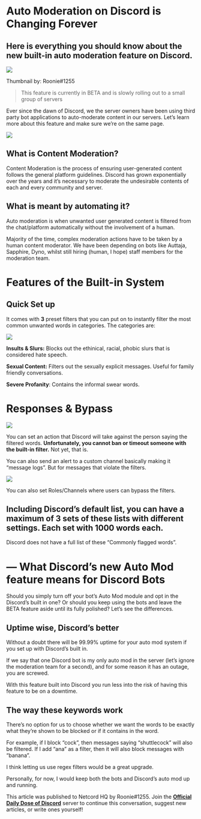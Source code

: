 Auto Moderation on Discord is Changing Forever
==============================================

Here is everything you should know about the new built-in auto moderation feature on Discord.
---------------------------------------------------------------------------------------------

![](https://miro.medium.com/max/1400/1*0fUNzMmzh0hf-9TPcHxW9g.png)

Thumbnail by: Roonie#1255

> This feature is currently in BETA and is slowly rolling out to a small group of servers

Ever since the dawn of Discord, we the server owners have been using third party bot applications to auto-moderate content in our servers. Let’s learn more about this feature and make sure we’re on the same page.

![](https://miro.medium.com/max/1400/1*HTm1q_PnTTt_0bzILqZ4ww.png)

What is Content Moderation?
---------------------------

Content Moderation is the process of ensuring user-generated content follows the general platform guidelines. Discord has grown exponentially over the years and it’s necessary to moderate the undesirable contents of each and every community and server.

What is meant by automating it?
-------------------------------

Auto moderation is when unwanted user generated content is filtered from the chat/platform automatically without the involvement of a human.

Majority of the time, complex moderation actions have to be taken by a human content moderator. We have been depending on bots like Auttaja, Sapphire, Dyno, whilst still hiring (human, I hope) staff members for the moderation team.

Features of the Built-in System
===============================

Quick Set up
------------

It comes with **3** preset filters that you can put on to instantly filter the most common unwanted words in categories. The categories are:

![](https://miro.medium.com/max/1400/1*nuqiien_lf04MjoSalArgg.png)

**Insults & Slurs:** Blocks out the ethinical, racial, phobic slurs that is considered hate speech.

**Sexual Content:** Filters out the sexually explicit messages. Useful for family friendly conversations.

**Severe Profanity**: Contains the informal swear words.

Responses & Bypass
==================

![](https://miro.medium.com/max/1400/1*lIca_-yNWIEQS4hn2Gxqsw.png)

You can set an action that Discord will take against the person saying the filtered words. **Unfortunately, you cannot ban or timeout someone with the built-in filter.** Not yet, that is.

You can also send an alert to a custom channel basically making it “message logs”. But for messages that violate the filters.

![](https://miro.medium.com/max/1400/1*vl7KBCixv3W3iQ545LK-8A.png)

You can also set Roles/Channels where users can bypass the filters.

Including Discord’s default list, you can have a maximum of 3 sets of these lists with different settings. Each set with 1000 words each.
-----------------------------------------------------------------------------------------------------------------------------------------

Discord does not have a full list of these “Commonly flagged words”.

— What Discord’s new Auto Mod feature means for Discord Bots
============================================================

Should you simply turn off your bot’s Auto Mod module and opt in the Discord’s built in one? Or should you keep using the bots and leave the BETA feature aside until its fully polished? Let’s see the differences.

Uptime wise, Discord’s better
-----------------------------

Without a doubt there will be 99.99% uptime for your auto mod system if you set up with Discord’s built in.

If we say that one Discord bot is my only auto mod in the server (let’s ignore the moderation team for a second), and for some reason it has an outage, you are screwed.

With this feature built into Discord you run less into the risk of having this feature to be on a downtime.

The way these keywords work
---------------------------

There’s no option for us to choose whether we want the words to be exactly what they’re shown to be blocked or if it contains in the word.

For example, if I block “cock”, then messages saying “shuttlecock” will also be filtered. If I add “ana” as a filter, then it will also block messages with “banana”.

I think letting us use regex filters would be a great upgrade.

Personally, for now, I would keep both the bots and Discord’s auto mod up and running.

This article was published to Netcord HQ by Roonie#1255. Join the [**Official Daily Dose of Discord**](https://discord.gg/JjfYGRJ2NN) server to continue this conversation, suggest new articles, or write ones yourself!
